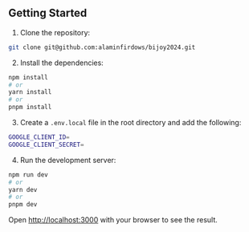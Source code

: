 ## Getting Started

1. Clone the repository:

```bash
git clone git@github.com:alaminfirdows/bijoy2024.git
```

2. Install the dependencies:

```bash
npm install
# or
yarn install
# or
pnpm install
```

3. Create a `.env.local` file in the root directory and add the following:

```bash
GOOGLE_CLIENT_ID=
GOOGLE_CLIENT_SECRET=
```

4. Run the development server:

```bash
npm run dev
# or
yarn dev
# or
pnpm dev
```

Open [http://localhost:3000](http://localhost:3000) with your browser to see the result.
